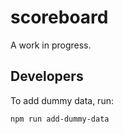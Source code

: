 scoreboard
==========

A work in progress.

Developers
----------

To add dummy data, run:

```
npm run add-dummy-data
```